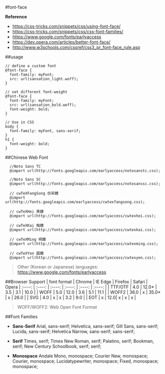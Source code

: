#font-face

**Reference**
 - https://css-tricks.com/snippets/css/using-font-face/
 - https://css-tricks.com/snippets/css/css-font-families/
 - https://www.google.com/fonts/earlyaccess
 - https://dev.opera.com/articles/better-font-face/
 - http://www.w3schools.com/cssref/css3_pr_font-face_rule.asp

##usage

    // define a custom font
    @font-face {
      font-family: myFont;
      src: url(sansation_light.woff);
    }
    
    // set different font-weight
    @font-face {
      font-family: myFont;
      src: url(sansation_bold.woff);
      font-weight: bold;
    }
    
    // Use in CSS
    body {
      font-family: myFont, sans-serif;
    }
    h1 {
      font-weight: bold;
    }


##Chinese Web Font

      //Noto Sans TC
      @import url(http://fonts.googleapis.com/earlyaccess/notosanstc.css);
      
      //Noto Sans SC
      @import url(http://fonts.googleapis.com/earlyaccess/notosanssc.css);
      
      // cwTeXFangSong 仿宋體
      @import url(http://fonts.googleapis.com/earlyaccess/cwtexfangsong.css);
      
      // cwTeXHei 黑體
      @import url(http://fonts.googleapis.com/earlyaccess/cwtexhei.css);

      // cwTeXKai 楷體
      @import url(http://fonts.googleapis.com/earlyaccess/cwtexkai.css);
      
      // cwTeXMing 明體
      @import url(http://fonts.googleapis.com/earlyaccess/cwtexming.css);
      
      // cwTeXYen 圓體
      @import url(http://fonts.googleapis.com/earlyaccess/cwtexyen.css);
      
> Other (Korean or Japanese) languages: https://www.google.com/fonts/earlyaccess


##Browser Support
|  font format   |   Chrome  |  IE Edge  |  Firefox  |  Safari  | Opera
| :----: | :----: | :----: | :----: | :----: | :----: |
| TTF/OTF | 4.0 | 12.0* | 3.5 | 3.1 | 10.0 |
| WOFF | 5.0 | 12.0 | 3.6 | 5.1 | 11.1 |
| WOFF2 | 36.0 | x | 35.0* | x | 26.0 |
| SVG | 4.0 | x | x | 3.2 | 9.0 |
| EOT | x | 12.0| x | x | x |

> WOFF/WOFF2: Web Open Font Format


##Font Families

 - **Sans-Serif**
Arial, sans-serif;
Helvetica, sans-serif;
Gill Sans, sans-serif;
Lucida, sans-serif;
Helvetica Narrow, sans-serif;
sans-serif;

 - **Serif**
Times, serif;
Times New Roman, serif;
Palatino, serif;
Bookman, serif;
New Century Schoolbook, serif;
serif;

 - **Monospace**
Andale Mono, monospace;
Courier New, monospace;
Courier, monospace;
Lucidatypewriter, monospace;
Fixed, monospace;
monospace;